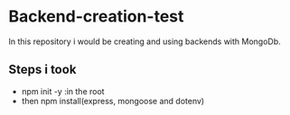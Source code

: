 # Backend-creation-test
In this repository i would be creating and using backends with MongoDb.



## Steps i took

- npm init -y :in the root
- then npm install(express, mongoose and dotenv)
